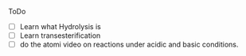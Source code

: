 ToDo
- [ ] Learn what Hydrolysis is
- [ ] Learn transesterification 
- [ ] do the atomi video on reactions under acidic and basic conditions. 